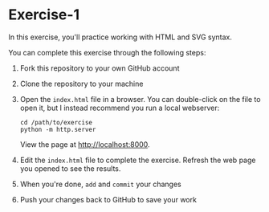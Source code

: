 # Exercise-1
In this exercise, you'll practice working with HTML and SVG syntax.

You can complete this exercise through the following steps:

1. Fork this repository to your own GitHub account

2. Clone the repository to your machine

3. Open the `index.html` file in a browser. You can double-click on the file to open it, but I instead recommend you run a local webserver:

	```
	cd /path/to/exercise
	python -m http.server
	```

	View the page at <http://localhost:8000>.

4. Edit the `index.html` file to complete the exercise. Refresh the web page you opened to see the results.

5. When you're done, `add` and `commit` your changes

6. Push your changes back to GitHub to save your work
